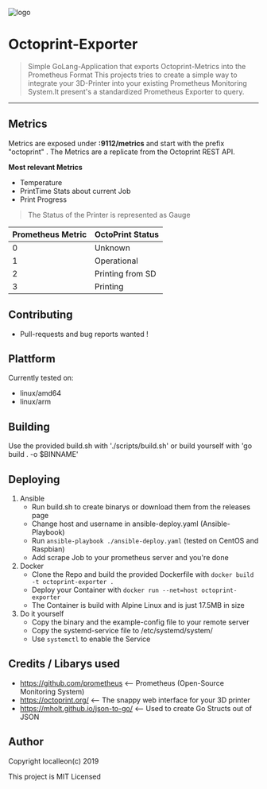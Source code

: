 ![logo](https://user-images.githubusercontent.com/28186014/62043602-10ea1b00-b201-11e9-8749-dd03bd9e0822.png)
# Octoprint-Exporter
> Simple GoLang-Application that exports Octoprint-Metrics into the Prometheus Format
> This projects tries to create a simple way to integrate your 3D-Printer into your existing Prometheus Monitoring System.It present's a standardized Prometheus Exporter to query. 

---

## Metrics
Metrics are exposed under **:9112/metrics** and start with the prefix "octoprint" . The Metrics are a replicate from the Octoprint REST API. 

**Most relevant Metrics**
- Temperature 
- PrintTime Stats about current Job 
- Print Progress

> The Status of the Printer is represented as Gauge

Prometheus Metric | OctoPrint Status
--- | --- 
0 | Unknown
1 | Operational
2 | Printing from SD
3 |Printing

## Contributing 
- Pull-requests and bug reports wanted !

## Plattform 
Currently tested on:
- linux/amd64
- linux/arm

## Building
Use the provided build.sh with './scripts/build.sh' or build yourself with 'go build . -o $BINNAME'

## Deploying 
1. Ansible 
    - Run build.sh to create binarys or download them from the releases page
    - Change host and username in ansible-deploy.yaml (Ansible-Playbook)
    - Run ``` ansible-playbook ./ansible-deploy.yaml ```  (tested on CentOS and Raspbian)
    - Add scrape Job to your prometheus server and you're done
2. Docker
    - Clone the Repo and build the provided Dockerfile with ```docker build -t octoprint-exporter .```
    - Deploy your Container with ```docker run --net=host octoprint-exporter```
    - The Container is build with Alpine Linux and is just 17.5MB in size 
3. Do it yourself
    - Copy the binary and the example-config file to your remote server
    - Copy the systemd-service file to /etc/systemd/system/
    - Use ```systemctl``` to enable the Service

## Credits / Libarys used
- https://github.com/prometheus       <-- Prometheus (Open-Source Monitoring System)
- https://octoprint.org/              <-- The snappy web interface for your 3D printer
- https://mholt.github.io/json-to-go/ <-- Used to create Go Structs out of JSON

## Author 
Copyright localleon(c) 2019

This project is MIT Licensed 
